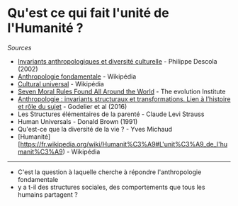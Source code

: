 # Qu'est ce qui fait l'unité de l'Humanité ?

*Sources*

- [Invariants anthropologiques et diversité culturelle](https://www.canal-u.tv/video/universite_de_tous_les_savoirs/invariants_anthropologiques_et_diversite_culturelle.1302) - Philippe Descola (2002)
- [Anthropologie fondamentale](https://fr.wikipedia.org/wiki/Anthropologie_fondamentale#divers) - Wikipédia
- [Cultural universal](https://en.wikipedia.org/wiki/Cultural_universal) - Wikipédia
- [Seven Moral Rules Found All Around the World](https://evolution-institute.org/the-seven-moral-rules-found-all-around-the-world/) - The evolution Institute
- [Anthropologie : invariants structuraux et transformations. Lien à l’histoire et rôle du sujet](https://hal.archives-ouvertes.fr/hal-01294301/document) - Godelier et al (2016)
- Les Structures élémentaires de la parenté - Claude Levi Strauss
- Human Universals - Donald Brown (1991)
- Qu'est-ce que la diversité de la vie ? - Yves Michaud
- [Humanité][https://fr.wikipedia.org/wiki/Humanit%C3%A9#L'unit%C3%A9_de_l'humanit%C3%A9) - Wikipédia

---

- C'est la question à laquelle cherche à répondre l'anthropologie fondamentale
- y a t-il des structures sociales, des comportements que tous les humains partagent ?


